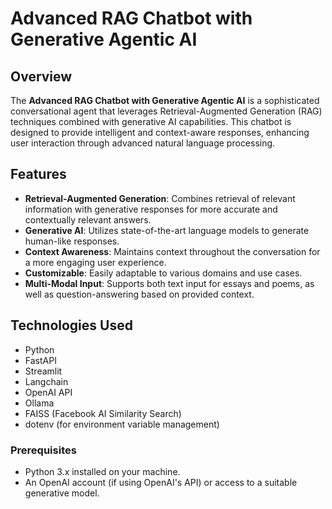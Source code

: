 # Advanced RAG Chatbot with Generative Agentic AI

## Overview

The **Advanced RAG Chatbot with Generative Agentic AI** is a sophisticated conversational agent that leverages Retrieval-Augmented Generation (RAG) techniques combined with generative AI capabilities. This chatbot is designed to provide intelligent and context-aware responses, enhancing user interaction through advanced natural language processing.

## Features

- **Retrieval-Augmented Generation**: Combines retrieval of relevant information with generative responses for more accurate and contextually relevant answers.
- **Generative AI**: Utilizes state-of-the-art language models to generate human-like responses.
- **Context Awareness**: Maintains context throughout the conversation for a more engaging user experience.
- **Customizable**: Easily adaptable to various domains and use cases.
- **Multi-Modal Input**: Supports both text input for essays and poems, as well as question-answering based on provided context.

## Technologies Used

- Python
- FastAPI
- Streamlit
- Langchain
- OpenAI API
- Ollama
- FAISS (Facebook AI Similarity Search)
- dotenv (for environment variable management)

### Prerequisites

- Python 3.x installed on your machine.
- An OpenAI account (if using OpenAI's API) or access to a suitable generative model.
